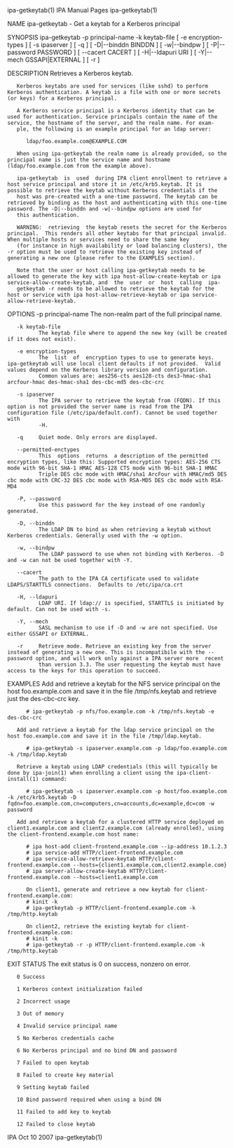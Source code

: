 ipa-getkeytab(1)                                                                               IPA Manual Pages                                                                              ipa-getkeytab(1)



NAME
       ipa-getkeytab - Get a keytab for a Kerberos principal

SYNOPSIS
       ipa-getkeytab  -p  principal-name  -k keytab-file [ -e encryption-types ] [ -s ipaserver ] [ -q ] [ -D|--binddn BINDDN ] [ -w|--bindpw ] [ -P|--password PASSWORD ] [ --cacert CACERT ] [ -H|--ldapuri
       URI ] [ -Y|--mech GSSAPI|EXTERNAL ] [ -r ]


DESCRIPTION
       Retrieves a Kerberos keytab.

       Kerberos keytabs are used for services (like sshd) to perform Kerberos authentication. A keytab is a file with one or more secrets (or keys) for a Kerberos principal.

       A Kerberos service principal is a Kerberos identity that can be used for authentication. Service principals contain the name of the service, the hostname of the server, and the realm name. For exam‐
       ple, the following is an example principal for an ldap server:

          ldap/foo.example.com@EXAMPLE.COM

       When using ipa-getkeytab the realm name is already provided, so the principal name is just the service name and hostname (ldap/foo.example.com from the example above).

       ipa-getkeytab  is  used  during IPA client enrollment to retrieve a host service principal and store it in /etc/krb5.keytab. It is possible to retrieve the keytab without Kerberos credentials if the
       host was pre-created with a one-time password. The keytab can be retrieved by binding as the host and authenticating with this one-time password. The -D|--binddn and -w|--bindpw options are used for
       this authentication.

       WARNING:  retrieving  the keytab resets the secret for the Kerberos principal.  This renders all other keytabs for that principal invalid.  When multiple hosts or services need to share the same key
       (for instance in high availability or load balancing clusters), the -r option must be used to retrieve the existing key instead of generating a new one (please refer to the EXAMPLES section).

       Note that the user or host calling ipa-getkeytab needs to be allowed to generate the key with ipa host-allow-create-keytab or ipa service-allow-create-keytab, and  the  user  or  host  calling  ipa-
       getkeytab -r needs to be allowed to retrieve the keytab for the host or service with ipa host-allow-retrieve-keytab or ipa service-allow-retrieve-keytab.


OPTIONS
       -p principal-name
              The non-realm part of the full principal name.

       -k keytab-file
              The keytab file where to append the new key (will be created if it does not exist).

       -e encryption-types
              The  list  of  encryption types to use to generate keys.  ipa-getkeytab will use local client defaults if not provided.  Valid values depend on the Kerberos library version and configuration.
              Common values are: aes256-cts aes128-cts des3-hmac-sha1 arcfour-hmac des-hmac-sha1 des-cbc-md5 des-cbc-crc

       -s ipaserver
              The IPA server to retrieve the keytab from (FQDN). If this option is not provided the server name is read from the IPA configuration file (/etc/ipa/default.conf). Cannot be used together with
              -H.

       -q     Quiet mode. Only errors are displayed.

       --permitted-enctypes
              This  options  returns  a description of the permitted encryption types, like this: Supported encryption types: AES-256 CTS mode with 96-bit SHA-1 HMAC AES-128 CTS mode with 96-bit SHA-1 HMAC
              Triple DES cbc mode with HMAC/sha1 ArcFour with HMAC/md5 DES cbc mode with CRC-32 DES cbc mode with RSA-MD5 DES cbc mode with RSA-MD4

       -P, --password
              Use this password for the key instead of one randomly generated.

       -D, --binddn
              The LDAP DN to bind as when retrieving a keytab without Kerberos credentials. Generally used with the -w option.

       -w, --bindpw
              The LDAP password to use when not binding with Kerberos. -D and -w can not be used together with -Y.

       --cacert
              The path to the IPA CA certificate used to validate LDAPS/STARTTLS connections.  Defaults to /etc/ipa/ca.crt

       -H, --ldapuri
              LDAP URI. If ldap:// is specified, STARTTLS is initiated by default. Can not be used with -s.

       -Y, --mech
              SASL mechanism to use if -D and -w are not specified. Use either GSSAPI or EXTERNAL.

       -r     Retrieve mode. Retrieve an existing key from the server instead of generating a new one. This is incompatibile with the --password option, and will work only against a IPA server more  recent
              than version 3.3. The user requesting the keytab must have access to the keys for this operation to succeed.

EXAMPLES
       Add and retrieve a keytab for the NFS service principal on the host foo.example.com and save it in the file /tmp/nfs.keytab and retrieve just the des-cbc-crc key.

          # ipa-getkeytab -p nfs/foo.example.com -k /tmp/nfs.keytab -e des-cbc-crc

       Add and retrieve a keytab for the ldap service principal on the host foo.example.com and save it in the file /tmp/ldap.keytab.

          # ipa-getkeytab -s ipaserver.example.com -p ldap/foo.example.com -k /tmp/ldap.keytab

       Retrieve a keytab using LDAP credentials (this will typically be done by ipa-join(1) when enrolling a client using the ipa-client-install(1) command:

          # ipa-getkeytab -s ipaserver.example.com -p host/foo.example.com -k /etc/krb5.keytab -D fqdn=foo.example.com,cn=computers,cn=accounts,dc=example,dc=com -w password

       Add and retrieve a keytab for a clustered HTTP service deployed on client1.example.com and client2.example.com (already enrolled), using the client-frontend.example.com host name:

          # ipa host-add client-frontend.example.com --ip-address 10.1.2.3
          # ipa service-add HTTP/client-frontend.example.com
          # ipa service-allow-retrieve-keytab HTTP/client-frontend.example.com --hosts={client1.example.com,client2.example.com}
          # ipa server-allow-create-keytab HTTP/client-frontend.example.com --hosts=client1.example.com

          On client1, generate and retrieve a new keytab for client-frontend.example.com:
          # kinit -k
          # ipa-getkeytab -p HTTP/client-frontend.example.com -k /tmp/http.keytab

          On client2, retrieve the existing keytab for client-frontend.example.com:
          # kinit -k
          # ipa-getkeytab -r -p HTTP/client-frontend.example.com -k /tmp/http.keytab


EXIT STATUS
       The exit status is 0 on success, nonzero on error.

       0 Success

       1 Kerberos context initialization failed

       2 Incorrect usage

       3 Out of memory

       4 Invalid service principal name

       5 No Kerberos credentials cache

       6 No Kerberos principal and no bind DN and password

       7 Failed to open keytab

       8 Failed to create key material

       9 Setting keytab failed

       10 Bind password required when using a bind DN

       11 Failed to add key to keytab

       12 Failed to close keytab



IPA                                                                                              Oct 10 2007                                                                                 ipa-getkeytab(1)
